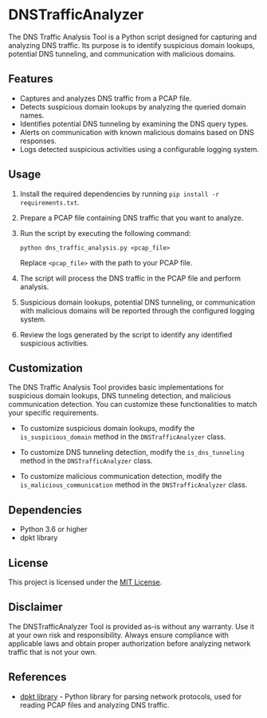 # DNSTrafficAnalyzer

The DNS Traffic Analysis Tool is a Python script designed for capturing and analyzing DNS traffic. Its purpose is to identify suspicious domain lookups, potential DNS tunneling, and communication with malicious domains.

## Features

- Captures and analyzes DNS traffic from a PCAP file.
- Detects suspicious domain lookups by analyzing the queried domain names.
- Identifies potential DNS tunneling by examining the DNS query types.
- Alerts on communication with known malicious domains based on DNS responses.
- Logs detected suspicious activities using a configurable logging system.

## Usage

1. Install the required dependencies by running `pip install -r requirements.txt`.

2. Prepare a PCAP file containing DNS traffic that you want to analyze.

3. Run the script by executing the following command:

   ```
   python dns_traffic_analysis.py <pcap_file>
   ```

   Replace `<pcap_file>` with the path to your PCAP file.

4. The script will process the DNS traffic in the PCAP file and perform analysis.

5. Suspicious domain lookups, potential DNS tunneling, or communication with malicious domains will be reported through the configured logging system.

6. Review the logs generated by the script to identify any identified suspicious activities.

## Customization

The DNS Traffic Analysis Tool provides basic implementations for suspicious domain lookups, DNS tunneling detection, and malicious communication detection. You can customize these functionalities to match your specific requirements.

- To customize suspicious domain lookups, modify the `is_suspicious_domain` method in the `DNSTrafficAnalyzer` class.

- To customize DNS tunneling detection, modify the `is_dns_tunneling` method in the `DNSTrafficAnalyzer` class.

- To customize malicious communication detection, modify the `is_malicious_communication` method in the `DNSTrafficAnalyzer` class.

## Dependencies

- Python 3.6 or higher
- dpkt library

## License

This project is licensed under the [MIT License](LICENSE).

## Disclaimer

The DNSTrafficAnalyzer Tool is provided as-is without any warranty. Use it at your own risk and responsibility. Always ensure compliance with applicable laws and obtain proper authorization before analyzing network traffic that is not your own.

## References

- [dpkt library](https://dpkt.readthedocs.io/) - Python library for parsing network protocols, used for reading PCAP files and analyzing DNS traffic.
